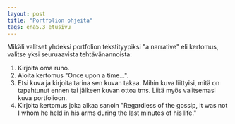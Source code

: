 ```yaml
---
layout: post
title: "Portfolion ohjeita"
tags: ena5.3 etusivu
---
```


Mikäli valitset yhdeksi portfolion tekstityypiksi "a narrative" eli kertomus, valitse yksi seuruaavista tehtävänannoista:

1. Kirjoita oma runo.
2. Aloita kertomus "Once upon a time...".
3. Etsi kuva ja kirjoita tarina sen kuvan takaa. Mihin kuva liittyisi, mitä on tapahtunut ennen tai jälkeen kuvan ottoa tms. Liitä myös valitsemasi kuva portfolioon.
4. Kirjoita kertomus joka alkaa sanoin "Regardless of the gossip, it was not I whom he held in his arms during the last minutes of his life."